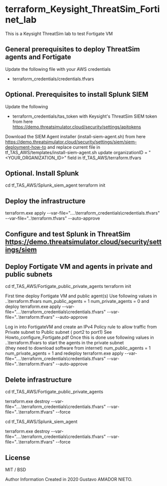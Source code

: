 # terraform_Keysight_ThreatSim_Fortinet_lab


This is a Keysight ThreatSim lab to test Fortigate VM


## General prerequisites to deploy ThreatSim agents and Fortigate
Update the following file with your AWS credentials
- terraform_credentials/credentials.tfvars

## Optional.  Prerequisites to install Splunk SIEM
Update the following
- terraform_credentials/tas_token
with Keysight's ThreatSim SIEM token from here https://demo.threatsimulator.cloud/security/settings/apitokens

Download the SIEM Agent installer (install-siem-agent.sh) from here
https://demo.threatsimulator.cloud/security/settings/siem/siem-deployment-how-to
and replace current file in tf_TAS_AWS/templates/install-siem-agent.sh
update organizationID = "<YOUR_ORGANIZATION_ID>" field in tf_TAS_AWS/terraform.tfvars

 ## Optional.  Install Splunk

cd tf_TAS_AWS/Splunk_siem_agent
terraform init

 ## Deploy the infrastructure
terraform.exe apply --var-file="..\..\terraform_credentials\credentials.tfvars" --var-file="..\terraform.tfvars" --auto-approve
 ## Configure and test Splunk in ThreatSim https://demo.threatsimulator.cloud/security/settings/siem

 ## Deploy Fortigate VM and  agents in private and public subnets

cd tf_TAS_AWS/Fortigate_public_private_agents
terraform init

 First time deploy Fortigate VM and public agent(s)
 Use following values in ..\terraform.tfvars
  num_public_agents = 1
  num_private_agents = 0
 and deploy
   terraform.exe apply --var-file="..\..\terraform_credentials\credentials.tfvars" --var-file="..\terraform.tfvars" --auto-approve

 Log in into FortigateVM and create an IPv4 Policy rule to allow traffic from Private subnet to Public subnet ( port2 to port1)
 See Howto_configure_Fortigate.pdf 
  Once this is done use following values in ..\terraform.tfvars to start the agents in the private subnet  
  (they need to download software from internet) 
    num_public_agents = 1 
    num_private_agents = 1 
 and redeploy 
  terraform.exe apply --var-file="..\..\terraform_credentials\credentials.tfvars" --var-file="..\terraform.tfvars" --auto-approve
  
 ## Delete infrastructure
 
cd tf_TAS_AWS/Fortigate_public_private_agents 

terraform.exe destroy --var-file="..\..\terraform_credentials\credentials.tfvars" --var-file="..\terraform.tfvars"  --force 

cd tf_TAS_AWS/Splunk_siem_agent 

terraform.exe destroy --var-file="..\..\terraform_credentials\credentials.tfvars" --var-file="..\terraform.tfvars"  --force 

## License
MIT / BSD

Author Information
Created in 2020 Gustavo AMADOR NIETO.
